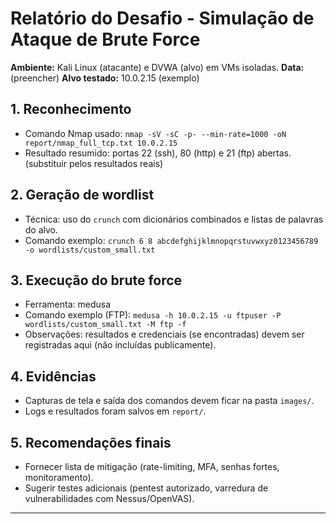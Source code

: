 # Relatório do Desafio - Simulação de Ataque de Brute Force

**Ambiente:** Kali Linux (atacante) e DVWA (alvo) em VMs isoladas.
**Data:** (preencher)
**Alvo testado:** 10.0.2.15 (exemplo)

## 1. Reconhecimento
- Comando Nmap usado: `nmap -sV -sC -p- --min-rate=1000 -oN report/nmap_full_tcp.txt 10.0.2.15`
- Resultado resumido: portas 22 (ssh), 80 (http) e 21 (ftp) abertas. (substituir pelos resultados reais)

## 2. Geração de wordlist
- Técnica: uso do `crunch` com dicionários combinados e listas de palavras do alvo.
- Comando exemplo: `crunch 6 8 abcdefghijklmnopqrstuvwxyz0123456789 -o wordlists/custom_small.txt`

## 3. Execução do brute force
- Ferramenta: medusa
- Comando exemplo (FTP): `medusa -h 10.0.2.15 -u ftpuser -P wordlists/custom_small.txt -M ftp -f`
- Observações: resultados e credenciais (se encontradas) devem ser registradas aqui (não incluídas publicamente).

## 4. Evidências
- Capturas de tela e saída dos comandos devem ficar na pasta `images/`.
- Logs e resultados foram salvos em `report/`.

## 5. Recomendações finais
- Fornecer lista de mitigação (rate-limiting, MFA, senhas fortes, monitoramento).
- Sugerir testes adicionais (pentest autorizado, varredura de vulnerabilidades com Nessus/OpenVAS).

---
